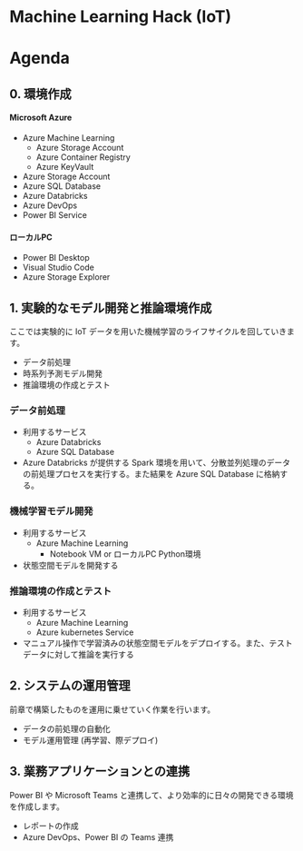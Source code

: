 # Machine Learning Hack (IoT)


# Agenda
## 0. 環境作成

#### Microsoft Azure

- Azure Machine Learning
    - Azure Storage Account
    - Azure Container Registry
    - Azure KeyVault
- Azure Storage Account
- Azure SQL Database
- Azure Databricks
- Azure DevOps
- Power BI Service


#### ローカルPC

- Power BI Desktop
- Visual Studio Code
- Azure Storage Explorer


## 1. 実験的なモデル開発と推論環境作成
ここでは実験的に IoT データを用いた機械学習のライフサイクルを回していきます。

- データ前処理
- 時系列予測モデル開発
- 推論環境の作成とテスト

 
### データ前処理
- 利用するサービス
    - Azure Databricks
    - Azure SQL Database
- Azure Databricks が提供する Spark 環境を用いて、分散並列処理のデータの前処理プロセスを実行する。また結果を Azure SQL Database に格納する。

### 機械学習モデル開発
- 利用するサービス
    - Azure Machine Learning
        - Notebook VM or ローカルPC Python環境
- 状態空間モデルを開発する

### 推論環境の作成とテスト
- 利用するサービス
    - Azure Machine Learning
    - Azure kubernetes Service
- マニュアル操作で学習済みの状態空間モデルをデプロイする。また、テストデータに対して推論を実行する


## 2. システムの運用管理
前章で構築したものを運用に乗せていく作業を行います。
- データの前処理の自動化
- モデル運用管理  (再学習、際デプロイ)

## 3. 業務アプリケーションとの連携
Power BI や Microsoft Teams と連携して、より効率的に日々の開発できる環境を作成します。
- レポートの作成
- Azure DevOps、Power BI の Teams 連携